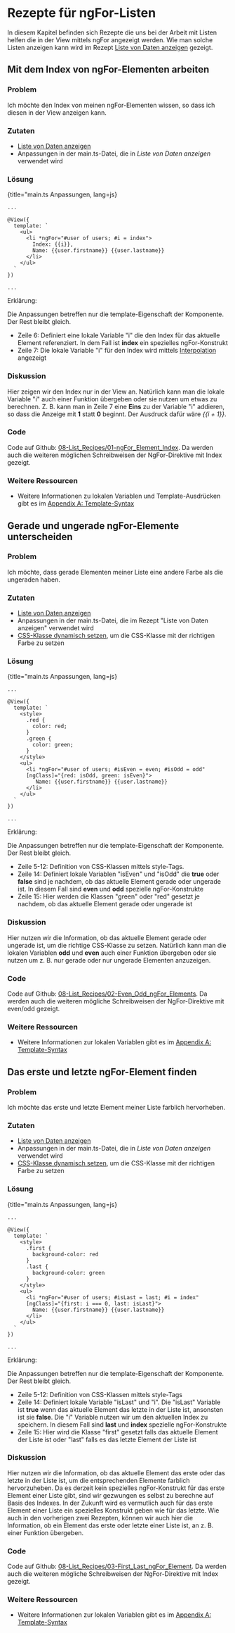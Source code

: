# Rezepte für ngFor-Listen

In diesem Kapitel befinden sich Rezepte die uns bei der Arbeit mit Listen helfen die in der View mittels ngFor angezeigt werden. Wie man solche Listen anzeigen kann wird im Rezept [Liste von Daten anzeigen](#c03-data-list) gezeigt.

## Mit dem Index von ngFor-Elementen arbeiten

### Problem

Ich möchte den Index von meinen ngFor-Elementen wissen, so dass ich diesen in der View anzeigen kann.

### Zutaten
* [Liste von Daten anzeigen](#c03-data-list)
* Anpassungen in der main.ts-Datei, die in _Liste von Daten anzeigen_ verwendet wird

### Lösung

{title="main.ts Anpassungen, lang=js}
```
...

@View({
  template: `
    <ul>
      <li *ngFor="#user of users; #i = index">
        Index: {{i}},
        Name: {{user.firstname}} {{user.lastname}}
      </li>
    </ul>
  `
})

...
```

Erklärung:

Die Anpassungen betreffen nur die template-Eigenschaft der Komponente. Der Rest bleibt gleich.

* Zeile 6: Definiert eine lokale Variable "i" die den Index für das aktuelle Element referenziert. In dem Fall ist __index__ ein spezielles ngFor-Konstrukt
* Zeile 7: Die lokale Variable "i" für den Index wird mittels [Interpolation](#gl-interpolation) angezeigt

### Diskussion

Hier zeigen wir den Index nur in der View an. Natürlich kann man die lokale Variable "i" auch einer Funktion übergeben oder sie nutzen um etwas zu berechnen. Z. B. kann man in Zeile 7 eine __Eins__ zu der Variable "i" addieren, so dass die Anzeige mit __1__ statt __0__ beginnt. Der Ausdruck dafür wäre _{{i + 1}}_.

### Code

Code auf Github: [08-List\_Recipes/01-ngFor\_Element\_Index](https://github.com/jsperts/angular2_kochbuch_code/tree/master/08-List_Recipes/01-ngFor_Element_Index).
Da werden auch die weiteren möglichen Schreibweisen der NgFor-Direktive mit Index gezeigt.

### Weitere Ressourcen

* Weitere Informationen zu lokalen Variablen und Template-Ausdrücken gibt es im [Appendix A: Template-Syntax](#appendix-a)

## Gerade und ungerade ngFor-Elemente unterscheiden

### Problem

Ich möchte, dass gerade Elementen meiner Liste eine andere Farbe als die ungeraden haben.

### Zutaten
* [Liste von Daten anzeigen](#c03-data-list)
* Anpassungen in der main.ts-Datei, die im Rezept "Liste von Daten anzeigen" verwendet wird
* [CSS-Klasse dynamisch setzen](#c03-dynamic-classes), um die CSS-Klasse mit der richtigen Farbe zu setzen

### Lösung

{title="main.ts Anpassungen, lang=js}
```
...

@View({
  template: `
    <style>
      .red {
        color: red;
      }
      .green {
        color: green;
      }
    </style>
    <ul>
      <li *ngFor="#user of users; #isEven = even; #isOdd = odd"
      [ngClass]="{red: isOdd, green: isEven}">
         Name: {{user.firstname}} {{user.lastname}}
      </li>
    </ul>
  `
})

...
```

Erklärung:

Die Anpassungen betreffen nur die template-Eigenschaft der Komponente. Der Rest bleibt gleich.

* Zeile 5-12: Definition von CSS-Klassen mittels style-Tags.
* Zeile 14: Definiert lokale Variablen "isEven" und "isOdd" die __true__ oder __false__ sind je nachdem, ob das aktuelle Element gerade oder ungerade ist. In diesem Fall sind __even__ und __odd__ spezielle ngFor-Konstrukte
* Zeile 15: Hier werden die Klassen "green" oder "red" gesetzt je nachdem, ob das aktuelle Element gerade oder ungerade ist

### Diskussion

Hier nutzen wir die Information, ob das aktuelle Element gerade oder ungerade ist, um die richtige CSS-Klasse zu setzen. Natürlich kann man die lokalen Variablen __odd__ und __even__ auch einer Funktion übergeben oder sie nutzen um z. B. nur gerade oder nur ungerade Elementen anzuzeigen.

### Code

Code auf Github: [08-List\_Recipes/02-Even\_Odd\_ngFor\_Elements](https://github.com/jsperts/angular2_kochbuch_code/tree/master/08-List_Recipes/02-Even_Odd_ngFor_Elements).
Da werden auch die weiteren mögliche Schreibweisen der NgFor-Direktive mit even/odd gezeigt.

### Weitere Ressourcen

* Weitere Informationen zur lokalen Variablen gibt es im [Appendix A: Template-Syntax](#appendix-a)

## Das erste und letzte ngFor-Element finden

### Problem

Ich möchte das erste und letzte Element meiner Liste farblich hervorheben.

### Zutaten
* [Liste von Daten anzeigen](#c03-data-list)
* Anpassungen in der main.ts-Datei, die in _Liste von Daten anzeigen_ verwendet wird
* [CSS-Klasse dynamisch setzen](#c03-dynamic-classes), um die CSS-Klasse mit der richtigen Farbe zu setzen

### Lösung

{title="main.ts Anpassungen, lang=js}
```
...

@View({
  template: `
    <style>
      .first {
        background-color: red
      }
      .last {
        background-color: green
      }
    </style>
    <ul>
      <li *ngFor="#user of users; #isLast = last; #i = index"
      [ngClass]="{first: i === 0, last: isLast}">
        Name: {{user.firstname}} {{user.lastname}}
      </li>
    </ul>
  `
})

...
```

Erklärung:

Die Anpassungen betreffen nur die template-Eigenschaft der Komponente. Der Rest bleibt gleich.

* Zeile 5-12: Definition von CSS-Klassen mittels style-Tags
* Zeile 14: Definiert lokale Variable "isLast" und "i". Die "isLast" Variable ist __true__ wenn das aktuelle Element das letzte in der Liste ist, ansonsten ist sie __false__. Die "i" Variable nutzen wir um den aktuellen Index zu speichern. In diesem Fall sind __last__ und __index__ spezielle ngFor-Konstrukte
* Zeile 15: Hier wird die Klasse "first" gesetzt falls das aktuelle Element der Liste ist oder "last" falls es das letzte Element der Liste ist

### Diskussion

Hier nutzen wir die Information, ob das aktuelle Element das erste oder das letzte in der Liste ist, um die entsprechenden Elemente farblich hervorzuheben.
Da es derzeit kein spezielles ngFor-Konstrukt für das erste Element einer Liste gibt, sind wir gezwungen es selbst zu berechne auf Basis des Indexes.
In der Zukunft wird es vermutlich auch für das erste Element einer Liste ein spezielles Konstrukt geben wie für das letzte.
Wie auch in den vorherigen zwei Rezepten, können wir auch hier die Information, ob ein Element das erste oder letzte einer Liste ist, an z. B. einer Funktion übergeben.

### Code

Code auf Github: [08-List\_Recipes/03-First\_Last\_ngFor\_Element](https://github.com/jsperts/angular2_kochbuch_code/tree/master/08-List_Recipes/03-First_Last_ngFor_Element).
Da werden auch die weiteren mögliche Schreibweisen der NgFor-Direktive mit Index gezeigt.

### Weitere Ressourcen

* Weitere Informationen zur lokalen Variablen gibt es im [Appendix A: Template-Syntax](#appendix-a)

